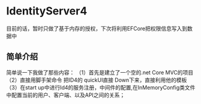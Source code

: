 # IdentityServer4
目前的话，暂时只做了基于内存的授权，下次将利用EFCore把权限信息写入到数据中
## 简单介绍
简单说一下我做了那些内容：
（1）首先是建立了一个空的.net Core MVC的项目
（2）直接用脚手架命令 把ID4的 quickUI直接 Down下来，直接利用他的模板
（3）在start up中进行Id4的服务注册，中间件的配置,在InMemoryConfig类文件中配置当前的用户、客户端、以及API之间的关系；

